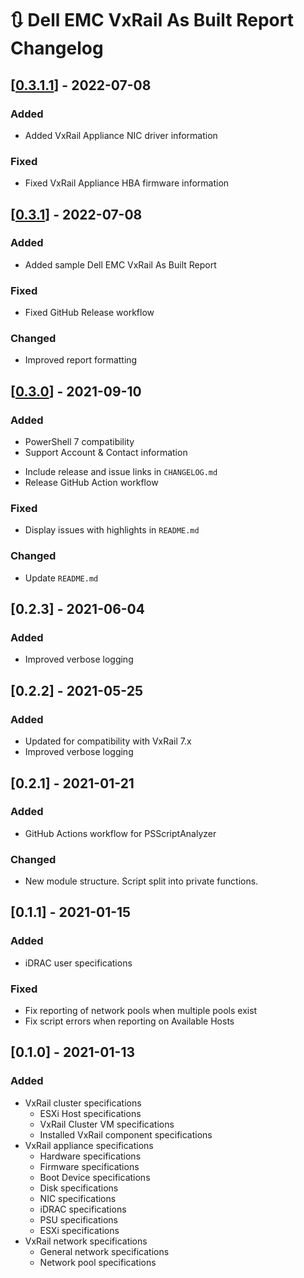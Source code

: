 # :arrows_clockwise: Dell EMC VxRail As Built Report Changelog

## [[0.3.1.1](https://github.com/AsBuiltReport/AsBuiltReport.DellEMC.VxRail/releases/tag/v0.3.1.1)] - 2022-07-08
### Added
- Added VxRail Appliance NIC driver information
### Fixed
- Fixed VxRail Appliance HBA firmware information

## [[0.3.1](https://github.com/AsBuiltReport/AsBuiltReport.DellEMC.VxRail/releases/tag/v0.3.1)] - 2022-07-08
### Added
- Added sample Dell EMC VxRail As Built Report
### Fixed
- Fixed GitHub Release workflow
### Changed
- Improved report formatting

## [[0.3.0](https://github.com/AsBuiltReport/AsBuiltReport.DellEMC.VxRail/releases/tag/v0.3.0)] - 2021-09-10
### Added
* PowerShell 7 compatibility
* Support Account & Contact information
- Include release and issue links in `CHANGELOG.md`
- Release GitHub Action workflow

### Fixed
- Display issues with highlights in `README.md`

### Changed
- Update `README.md`
## [0.2.3] - 2021-06-04
### Added
* Improved verbose logging
## [0.2.2] - 2021-05-25

### Added
* Updated for compatibility with VxRail 7.x
* Improved verbose logging
## [0.2.1] - 2021-01-21

### Added
* GitHub Actions workflow for PSScriptAnalyzer
### Changed
* New module structure. Script split into private functions.
## [0.1.1] - 2021-01-15
### Added
* iDRAC user specifications
### Fixed
* Fix reporting of network pools when multiple pools exist
* Fix script errors when reporting on Available Hosts
## [0.1.0] - 2021-01-13

### Added
* VxRail cluster specifications
    * ESXi Host specifications
    * VxRail Cluster VM specifications
    * Installed VxRail component specifications
* VxRail appliance specifications
   * Hardware specifications
   * Firmware specifications
   * Boot Device specifications
   * Disk specifications
   * NIC specifications
   * iDRAC specifications
   * PSU specifications
   * ESXi specifications
* VxRail network specifications
   * General network specifications
   * Network pool specifications

